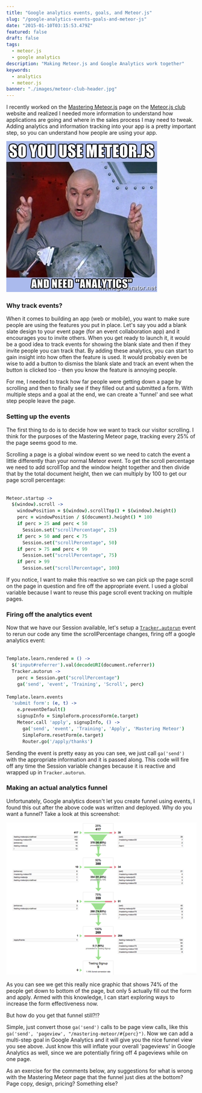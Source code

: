 ```yaml
---
title: "Google analytics events, goals, and Meteor.js"
slug: "/google-analytics-events-goals-and-meteor-js"
date: "2015-01-10T03:15:53.479Z"
featured: false
draft: false
tags:
  - meteor.js
  - google analytics
description: "Making Meteor.js and Google Analytics work together"
keywords:
  - analytics
  - meteor.js
banner: "./images/meteor-club-header.jpg"
---
```


I recently worked on the [Mastering Meteor.js](http://meteorjs.club/learn) page on the [Meteor.js club](http://meteorjs.club) website and realized I needed more information to understand how applications are going and where in the sales process I may need to tweak. Adding analytics and information tracking into your app is a pretty important step, so you can understand how people are using your app.

![meteorjs-analytics-meme](./images/analytics-meme.jpg)

### Why track events?

When it comes to building an app (web or mobile), you want to make sure people are using the features you put in place. Let's say you add a blank slate design to your event page (for an event collaboration app) and it encourages you to invite others. When you get ready to launch it, it would be a good idea to track events for showing the blank slate and then if they invite people you can track that. By adding these analytics, you can start to gain insight into how often the feature is used. It would probably even be wise to add a button to dismiss the blank slate and track an event when the button is clicked too - then you know the feature is annoying people.

For me, I needed to track how far people were getting down a page by scrolling and then to finally see if they filled out and submitted a form. With multiple steps and a goal at the end, we can create a 'funnel' and see what step people leave the page.

### Setting up the events

The first thing to do is to decide how we want to track our visitor scrolling. I think for the purposes of the Mastering Meteor page, tracking every 25% of the page seems good to me. 

Scrolling a page is a global window event so we need to catch the event a little differently than your normal Meteor event. To get the scroll percentage we need to add scrollTop and the window height together and then divide that by the total document height, then we can multiply by 100 to get our page scroll percentage:

```coffeescript

Meteor.startup ->
  $(window).scroll ->
    windowPosition = $(window).scrollTop() + $(window).height()
    perc = windowPosition / $(document).height() * 100
    if perc > 25 and perc < 50
      Session.set("scrollPercentage", 25)
    if perc > 50 and perc < 75
      Session.set("scrollPercentage", 50)
    if perc > 75 and perc < 99
      Session.set("scrollPercentage", 75)
    if perc > 99
      Session.set("scrollPercentage", 100)
```

If you notice, I want to make this reactive so we can pick up the page scroll on the page in question and fire off the appropriate event. I used a global variable because I want to reuse this page scroll event tracking on multiple pages.

### Firing off the analytics event

Now that we have our Session available, let's setup a [`Tracker.autorun`](http://docs.meteor.com/#/full/tracker_autorun) event to rerun our code any time the scrollPercentage changes, firing off a google analytics event:


```coffeescript

Template.learn.rendered = () ->
  $('input#referrer').val(decodeURI(document.referrer))
  Tracker.autorun ->
    perc = Session.get("scrollPercentage")
    ga('send', 'event', 'Training', 'Scroll', perc)

Template.learn.events
  'submit form': (e, t) ->
    e.preventDefault()
    signupInfo = SimpleForm.processForm(e.target)
    Meteor.call 'apply', signupInfo, () ->
      ga('send', 'event', 'Training', 'Apply', 'Mastering Meteor')
      SimpleForm.resetForm(e.target)
      Router.go('/apply/thanks')
```

Sending the event is pretty easy as you can see, we just call `ga('send')` with the appropriate information and it is passed along. This code will fire off any time the Session variable changes because it is reactive and wrapped up in `Tracker.autorun`.

### Making an actual analytics funnel

Unfortunately, Google analytics doesn't let you create funnel using events, I found this out after the above code was written and deployed. Why do you want a funnel? Take a look at this screenshot:

![meteorjs-training-analytics-funnel](./images/Screen-Shot-2014-12-15-at-1-33-05-PM.png)

As you can see we get this really nice graphic that shows 74% of the people get down to bottom of the page, but only 5 actually fill out the form and apply. Armed with this knowledge, I can start exploring ways to increase the form effectiveness now. 

But how do you get that funnel still?!?

Simple, just convert those `ga('send')` calls to be page view calls, like this `ga('send', 'pageview', "/mastering-meteor/#{perc}")`. Now we can add a multi-step goal in Google Analytics and it will give you the nice funnel view you see above. Just know this will inflate your overall 'pageviews' in Google Analytics as well, since we are potentially  firing off 4 pageviews while on one page.

As an exercise for the comments below, any suggestions for what is wrong with the Mastering Meteor page that the funnel just dies at the bottom? Page copy, design, pricing? Something else?

